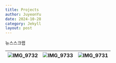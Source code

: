 ```yaml
---
title: Projects
author: JuyeonYu
date: 2024-10-28
category: Jekyll
layout: post
---
```


뉴스스크랩

![IMG_9732](https://github.com/user-attachments/assets/c25d91de-c63c-47cd-b9e8-366e905b0109) |![IMG_9733](https://github.com/user-attachments/assets/953e1721-ec91-431b-998f-c7ebfb006d19) |![IMG_9731](https://github.com/user-attachments/assets/14d4bdc6-ac67-4175-b064-fd0817dda60c)
--- | --- | --- |


